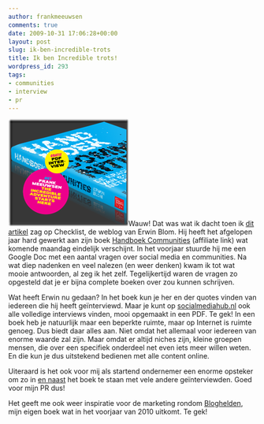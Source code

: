 ```yaml
---
author: frankmeeuwsen
comments: true
date: 2009-10-31 17:06:28+00:00
layout: post
slug: ik-ben-incredible-trots
title: Ik ben Incredible trots!
wordpress_id: 293
tags:
- communities
- interview
- pr
---
```


[![boek_frankmeeuwsen](../images/uploadimages/boek_frankmeeuwsen_thumb.png)](../images/uploadimages/boek_frankmeeuwsen.png)Wauw! Dat was wat ik dacht toen ik [dit artikel](http://www.erwinblom.nl/blog/2009/10/30/frank-meeuwsen-blijf-menselijk-blijf-eerlijk-en-blijf-jezelf.html) zag op Checklist, de weblog van Erwin Blom. Hij heeft het afgelopen jaar hard gewerkt aan zijn boek [Handboek Communities](http://www.managementboek.nl/boek/9789022959480/handboek_communities_erwin_blom?affiliate=1703) (affiliate link) wat komende maandag eindelijk verschijnt. In het voorjaar stuurde hij me een Google Doc met een aantal vragen over social media en communities. Na wat diep nadenken en veel nalezen (en weer denken) kwam ik tot wat mooie antwoorden, al zeg ik het zelf. Tegelijkertijd waren de vragen zo opgesteld dat je er bijna complete boeken over zou kunnen schrijven.

<!-- more -->  

Wat heeft Erwin nu gedaan? In het boek kun je her en der quotes vinden van iedereen die hij heeft geïnterviewd. Maar je kunt op [socialmediahub.nl](http://socialmediahub.nl) ook alle volledige interviews vinden, mooi opgemaakt in een PDF. Te gek! In een boek heb je natuurlijk maar een beperkte ruimte, maar op Internet is ruimte genoeg. Dus biedt daar alles aan. Niet omdat het allemaal voor iedereen van enorme waarde zal zijn. Maar omdat er altijd niches zijn, kleine groepen mensen, die over een specifiek onderdeel net even iets meer willen weten. En die kun je dus uitstekend bedienen met alle content online. 

 

Uiteraard is het ook voor mij als startend ondernemer een enorme opsteker om zo in [en naast](http://www.erwinblom.nl/blog/2009/10/30/frank-meeuwsen-blijf-menselijk-blijf-eerlijk-en-blijf-jezelf.html) het boek te staan met vele andere geïnterviewden. Goed voor mijn PR dus! 

 

Het geeft me ook weer inspiratie voor de marketing rondom [Bloghelden](http://www.bloghelden.nl), mijn eigen boek wat in het voorjaar van 2010 uitkomt. Te gek!
